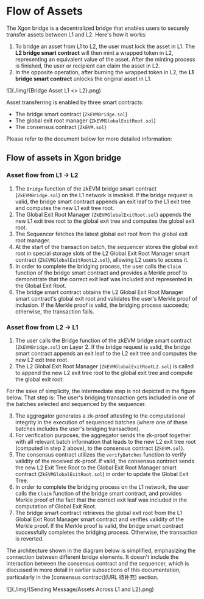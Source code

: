 # Flow of Assets

The Xgon bridge is a decentralized bridge that enables users to securely transfer assets between L1 and L2. Here's how it works:
1. To bridge an asset from L1 to L2, the user must lock the asset in L1. The **L2 bridge smart contract** will then mint a wrapped token in L2, representing an equivalent value of the asset. After the minting process is finished, the user or recipient can claim the asset in L2.
2. In the opposite operation, after burning the wrapped token in L2, the **L1 bridge smart contract** unlocks the original asset in L1.

![](./img/{Bridge Asset L1 <> L2}.png)

Asset transferring is enabled by three smart contracts: 
- The bridge smart contract (`ZkEVMBridge.sol`)
- The global exit root manager (`ZkEVMGlobalExitRoot.sol`)
- The consensus contract (`ZkEVM.sol`)

Please refer to the document below for more detailed information: 
<Card mainTitle="Smart Contracts" subTitle='待确认' link="URL待确认"/>

## Flow of assets in Xgon bridge
### Asset flow from L1 → L2
1. The `Bridge` function of the zkEVM bridge smart contract (`ZkEVMBridge.sol`) on the L1 network is invoked. If the bridge request is valid, the bridge smart contract appends an exit leaf to the L1 exit tree and computes the new L1 exit tree root.
2. The Global Exit Root Manager (`ZkEVMGlobalExitRoot.sol`) appends the new L1 exit tree root to the global exit tree and computes the global exit root.
3. The Sequencer fetches the latest global exit root from the global exit root manager.
4. At the start of the transaction batch, the sequencer stores the global exit root in special storage slots of the L2 Global Exit Root Manager smart contract (`ZkEVMGlobalExitRootL2.sol`), allowing L2 users to access it.
5. In order to complete the bridging process, the user calls the `Claim` function of the bridge smart contract and provides a Merkle proof to demonstrate that the correct exit leaf was included and represented in the Global Exit Root.
6. The bridge smart contract obtains the L2 Global Exit Root Manager smart contract's global exit root and validates the user's Merkle proof of inclusion. If the Merkle proof is valid, the bridging process succeeds; otherwise, the transaction fails.

### Asset flow from L2 → L1
1. The user calls the Bridge function of the zkEVM bridge smart contract (`ZkEVMBridge.sol`) on Layer 2. If the bridge request is valid, the bridge smart contract appends an exit leaf to the L2 exit tree and computes the new L2 exit tree root.
2. The L2 Global Exit Root Manager (`ZkEVMGlobalExitRootL2.sol`) is called to append the new L2 exit tree root to the global exit tree and compute the global exit root:

<Tip title="Note" >
For the sake of simplicity, the intermediate step is not depicted in the figure below. That step is: The user's bridging transaction gets included in one of the batches selected and sequenced by the sequencer.
</Tip>

3. The aggregator generates a zk-proof attesting to the computational integrity in the execution of sequenced batches (where one of these batches includes the user's bridging transaction).
4. For verification purposes, the aggregator sends the zk-proof together with all relevant batch information that leads to the new L2 exit tree root (computed in step 2 above), to the consensus contract (`ZkEVM.sol`).
5. The consensus contract utilizes the `verifyBatches` function to verify validity of the received zk-proof. If valid, the consensus contract sends the new L2 Exit Tree Root to the Global Exit Root Manager smart contract (`ZkEVMGlobalExitRoot.sol`) in order to update the Global Exit Tree.
6. In order to complete the bridging process on the L1 network, the user calls the `Claim` function of the bridge smart contract, and provides Merkle proof of the fact that the correct exit leaf was included in the computation of Global Exit Root.
7. The bridge smart contract retrieves the global exit root from the L1 Global Exit Root Manager smart contract and verifies validity of the Merkle proof. If the Merkle proof is valid, the bridge smart contract successfully completes the bridging process. Otherwise, the transaction is reverted.


<Tip title="Note" >
The architecture shown in the diagram below is simplified, emphasizing the connection between different bridge elements. 
It doesn't include the interaction between the consensus contract and the sequencer, which is discussed in more detail in earlier subsections of this documentation, particularly in the [consensus contract](URL 待补充) section.
</Tip>

![](./img/{Sending Message/Assets Across L1 and L2}.png)


